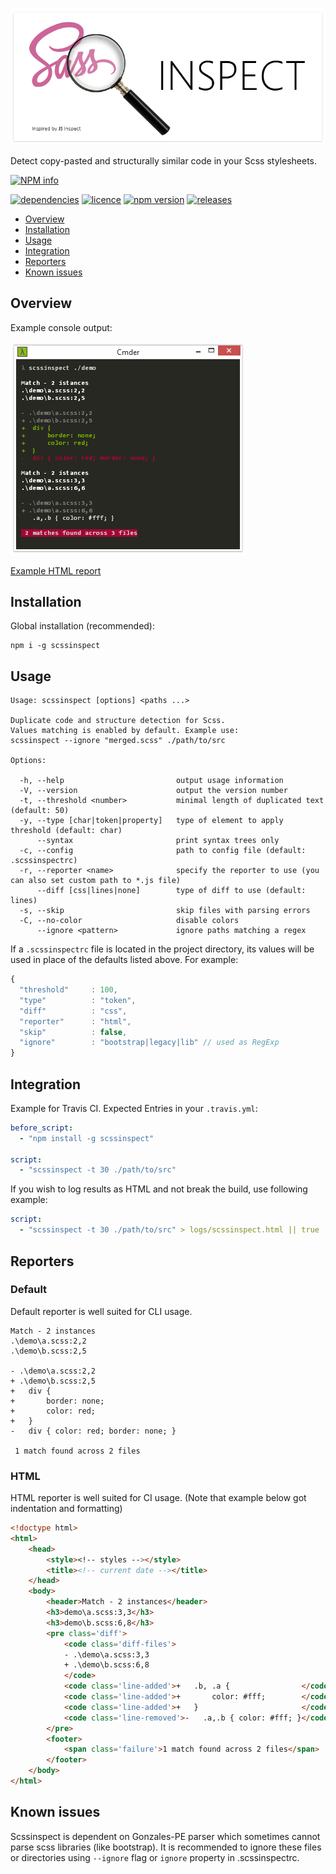 ![jsinspect](images/scssinspect-logo2shadow.png)

Detect copy-pasted and structurally similar code in your Scss stylesheets.

[![NPM info](https://nodei.co/npm/scssinspect.png?downloads=true)](https://nodei.co/npm/scssinspect.png?downloads=true)

[![dependencies](https://david-dm.org/jsek/scssinspect.png)](https://david-dm.org/jsek/scssinspect) 
[![licence](https://img.shields.io/npm/l/scssinspect.svg)](https://github.com/jsek/scssinspect/blob/master/LICENSE)
[![npm version](http://img.shields.io/npm/v/scssinspect.svg)](https://npmjs.org/package/scssinspect) 
[![releases](https://img.shields.io/github/release/jsek/scssinspect.svg)](https://github.com/jsek/scssinspect/releases) 

* [Overview](#overview)
* [Installation](#installation)
* [Usage](#usage)
* [Integration](#integration)
* [Reporters](#reporters)
* [Known issues](#known-issues)

## Overview

Example console output:

![screenshot](images/screenshot_0.1.4.png)

[Example HTML report](https://github.com/jsek/scssinspect/blob/master/images/html-reporter_0.2.1.png)

## Installation

Global installation (recommended):

```
npm i -g scssinspect
```

## Usage

```
Usage: scssinspect [options] <paths ...>

Duplicate code and structure detection for Scss.
Values matching is enabled by default. Example use:
scssinspect --ignore "merged.scss" ./path/to/src

Options:

  -h, --help                         output usage information
  -V, --version                      output the version number
  -t, --threshold <number>           minimal length of duplicated text (default: 50)
  -y, --type [char|token|property]   type of element to apply threshold (default: char)
      --syntax                       print syntax trees only
  -c, --config                       path to config file (default: .scssinspectrc)
  -r, --reporter <name>              specify the reporter to use (you can also set custom path to *.js file)
      --diff [css|lines|none]        type of diff to use (default: lines)
  -s, --skip                         skip files with parsing errors
  -C, --no-color                     disable colors
      --ignore <pattern>             ignore paths matching a regex
```

If a `.scssinspectrc` file is located in the project directory, its values will
be used in place of the defaults listed above. For example:

``` javascript
{
  "threshold"     : 100,
  "type"          : "token",
  "diff"          : "css",
  "reporter"      : "html",
  "skip"          : false,
  "ignore"        : "bootstrap|legacy|lib" // used as RegExp
}
```

## Integration

Example for Travis CI. Expected Entries in your `.travis.yml`:

``` yaml
before_script:
  - "npm install -g scssinspect"

script:
  - "scssinspect -t 30 ./path/to/src"
```

If you wish to log results as HTML and not break the build, use following example:

``` yaml
script:
  - "scssinspect -t 30 ./path/to/src" > logs/scssinspect.html || true
```

## Reporters

### Default

Default reporter is well suited for CLI usage. 

```
Match - 2 instances
.\demo\a.scss:2,2
.\demo\b.scss:2,5

- .\demo\a.scss:2,2
+ .\demo\b.scss:2,5
+   div {
+       border: none;
+       color: red;
+   }
-   div { color: red; border: none; }

 1 match found across 2 files
```

### HTML

HTML reporter is well suited for CI usage. (Note that example below got indentation and formatting)

```html
<!doctype html>
<html>
    <head>
        <style><!-- styles --></style>
        <title><!-- current date --></title>
    </head>
    <body>
        <header>Match - 2 instances</header>
        <h3>demo\a.scss:3,3</h3>
        <h3>demo\b.scss:6,8</h3>
        <pre class='diff'>
            <code class='diff-files'>
            - .\demo\a.scss:3,3
            + .\demo\b.scss:6,8
            </code>
            <code class='line-added'>+   .b, .a {                </code>
            <code class='line-added'>+       color: #fff;        </code>
            <code class='line-added'>+   }                       </code>
            <code class='line-removed'>-   .a,.b { color: #fff; }</code>
        </pre>
        <footer>
            <span class='failure'>1 match found across 2 files</span>
        </footer>
    </body>
</html>
```

## Known issues

Scssinspect is dependent on Gonzales-PE parser which sometimes cannot parse scss 
libraries (like bootstrap). It is recommended to ignore these files or directories 
using `--ignore` flag or `ignore` property in .scssinspectrc. 
